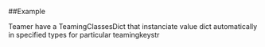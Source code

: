 
<!---
FrozenIsBool True
-->

##Example

Teamer have a TeamingClassesDict that instanciate value dict automatically in specified types for particular teamingkeystr